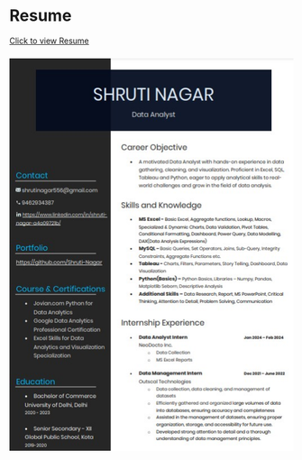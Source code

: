 # Resume
[Click to view Resume](https://github.com/Shruti-Nagar/pictures/blob/main/Resume/ShrutiNagar_Resume.pdf)
###
![Resume](https://github.com/Shruti-Nagar/pictures/blob/main/Resume/Resume%20SS.jpg)
